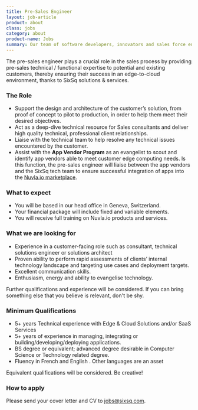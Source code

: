 ```yaml
---
title: Pre-Sales Engineer
layout: job-article
product: about
class: jobs
category: about
product-name: Jobs
summary: Our team of software developers, innovators and sales force enthusiasts is our most precious asset. Do you have what it takes to be part of the adventure?
---
```



The pre-sales engineer plays a crucial role in the sales process by providing pre-sales technical / functional expertise to potential and existing customers, thereby ensuring their success in an edge-to-cloud environment, thanks to SixSq solutions & services.

### The Role

* Support the design and architecture of the customer’s solution, from proof of concept to pilot to production, in order to help them meet their desired objectives.
* Act as a deep-dive technical resource for Sales consultants and deliver high quality technical, professional client relationships.  
* Liaise with the technical team to help resolve any technical issues encountered by the customer. 
* Assist with the **App Vendor Program** as an evangelist to scout and identify app vendors able to meet customer edge computing needs.  Is this function, the pre-sales engineer will liaise between the app vendors and the SixSq tech team to ensure successful integration of apps into the [Nuvla.io marketplace](https://nuvla.io/marketplace).


### What to expect

 * You will be based in our head office in Geneva, Switzerland.
 * Your financial package will include fixed and variable elements. 
 * You will receive full training on Nuvla.io products and services.


### What we are looking for  

* Experience in a customer-facing role such as consultant, technical solutions engineer or solutions architect
* Proven ability to perform rapid assessments of clients’ internal technology landscape and targeting use cases and deployment targets. 
* Excellent communication skills.
* Enthusiasm, energy and ability to evangelise technology.

Further qualifications and experience will be considered. If you can bring something else that you believe is relevant, don't be shy.


### Minimum Qualifications 

* 5+ years Technical experience with Edge & Cloud Solutions and/or SaaS Services
* 5+ years of experience in managing, integrating or building/developing/deploying applications.
* BS degree or equivalent; advanced degree desirable in Computer Science or Technology related degree.
* Fluency in French and English . Other languages are an asset 

Equivalent qualifications will be considered.  Be creative!

### How to apply
 
Please send your cover letter and CV to [jobs@sixsq.com](jobs@sixsq.com).
